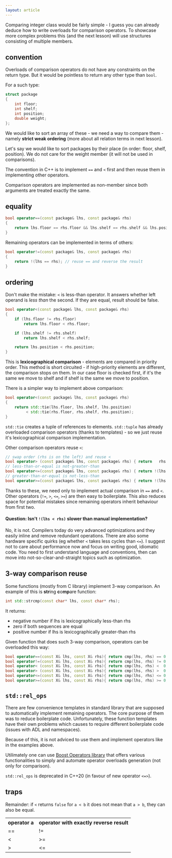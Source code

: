 ```yaml
---
layout: article
---
```


Comparing integer class would be fairly simple - I guess you can already deduce how to write overloads for comparison operators. To showcase more complex problems this (and the next lesson) will use structures consisting of multiple members.

## convention

Overloads of comparison operators do not have any constraints on the return type. But it would be pointless to return any other type than `bool`.

For a such type:

```c++
struct package
{
    int floor;
    int shelf;
    int position;
    double weight;
};
```

We would like to sort an array of these - we need a way to compare them - namely **strict weak ordering** (more about all relation terms in next lesson).

Let's say we would like to sort packages by their place (in order: floor, shelf, position). We do not care for the weight member (it will not be used in comparisons).

The convention in C++ is to implement `==` and `<` first and then reuse them in implementing other operators.

Comparison operators are implemented as non-member since both arguments are treated exactly the same.

## equality

```c++
bool operator==(const package& lhs, const package& rhs)
{
    return lhs.floor == rhs.floor && lhs.shelf == rhs.shelf && lhs.position == rhs.position;
}
```

Remaining operators can be implemented in terms of others:

```c++
bool operator!=(const package& lhs, const package& rhs)
{
    return !(lhs == rhs); // reuse == and reverse the result
}
```

## ordering

Don't make the mistake: `<` is less-than operator. It answers whether left operand is *less than* the second. If they are equal, result should be false.

```c++
bool operator<(const package& lhs, const package& rhs)
{
    if (lhs.floor != rhs.floor)
        return lhs.floor < rhs.floor;

    if (lhs.shelf != rhs.shelf)
        return lhs.shelf < rhs.shelf;

    return lhs.position < rhs.position;
}
```

This is **lexicographical comparison** - elements are compared in priority order. This method is short circuited - if high-priority elements are different, the comparison stops on them. In our case floor is checked first, if it's the same we move to shelf and if shelf is the same we move to position.

There is a simpler way to implement above comparison:

```c++
bool operator<(const package& lhs, const package& rhs)
{
    return std::tie(lhs.floor, lhs.shelf, lhs.position)
         < std::tie(rhs.floor, rhs.shelf, rhs.position);
}
```

`std::tie` creates a tuple of references to elements. `std::tuple` has already overloaded comparison operators (thanks to templates) - so we just reuse it's lexicographical comparison implementation.

Other comparison operators reuse `<`:

```c++
// swap order (rhs is on the left) and reuse <
bool operator> (const package& lhs, const package& rhs) { return   rhs < lhs;  }
// less-than-or-equal is not-greater-than
bool operator<=(const package& lhs, const package& rhs) { return !(lhs > rhs); }
// greater-than-or-equal is not-less-than
bool operator>=(const package& lhs, const package& rhs) { return !(lhs < rhs); }
```

Thanks to these, we need only to implement actual comparison in `==` and `<`. Other operators (`!=`, `>`, `<=`, `>=`) are then easy to boilerplate. This also reduces space for potential mistakes since remaining operators inherit behaviour from first two.

#### Question: Isn't `!(lhs < rhs)` slower than manual implementation?

No, it is not. Compilers today do very advanced optimizations and they easily inline and remove redundant operations. There are also some hardware specific quirks (eg whether `<` takes less cycles than `<=`). I suggest not to care about performance now and focus on writing good, idiomatic code. You need to first understand language and conventions, then can move into not-so-clear-and-straight topics such as optimization.

## 3-way comparison reuse

Some functions (mostly from C library) implement 3-way comparison. An example of this is **str**ing **c**o**mp**are function:

```c++
int std::strcmp(const char* lhs, const char* rhs);
```

It returns:

- negative number if lhs is lexicographically less-than rhs
- zero if both sequences are equal
- positive number if lhs is lexicographically greater-than rhs

Given function that does such 3-way comparison, operators can be overloaded this way:

```c++
bool operator==(const X& lhs, const X& rhs){ return cmp(lhs, rhs) == 0; }
bool operator!=(const X& lhs, const X& rhs){ return cmp(lhs, rhs) != 0; }
bool operator< (const X& lhs, const X& rhs){ return cmp(lhs, rhs) <  0; }
bool operator> (const X& lhs, const X& rhs){ return cmp(lhs, rhs) >  0; }
bool operator<=(const X& lhs, const X& rhs){ return cmp(lhs, rhs) <= 0; }
bool operator>=(const X& lhs, const X& rhs){ return cmp(lhs, rhs) >= 0; }
```

## `std::rel_ops`

There are few convenience templates in standard library that are supposed to automatically implement remaining operators. The core purpose of them was to reduce boilerplate code. Unfortunately, these function templates have their own problems which causes to require different boilerplate code (issues with ADL and namespaces).

Because of this, it is not adviced to use them and implement operators like in the examples above.

Utilimately one can use [Boost Operators library](http://www.boost.org/doc/libs/release/libs/utility/operators.htm) that offers various functionalities to simply and automate operator overloads generation (not only for comparison).

`std::rel_ops` is deprecated in C++20 (in favour of new operator `<=>`).

## traps

Remainder: if `<` returns `false` for `a < b` it does not mean that `a > b`, they can also be equal.

<div class="table-responsive">
    <table class="table table-bordered table-dark">
        <tbody>
            <tr>
                <th>operator a</th>
                <th>operator with exactly reverse result</th>
            </tr>
            <tr>
                <td>==</td>
                <td>!=</td>
            </tr>
            <tr>
                <td>&lt;</td>
                <td>&gt;=</td>
            </tr>
            <tr>
                <td>&gt;</td>
                <td>&lt;=</td>
            </tr>
        </tbody>
    </table>
</div>
